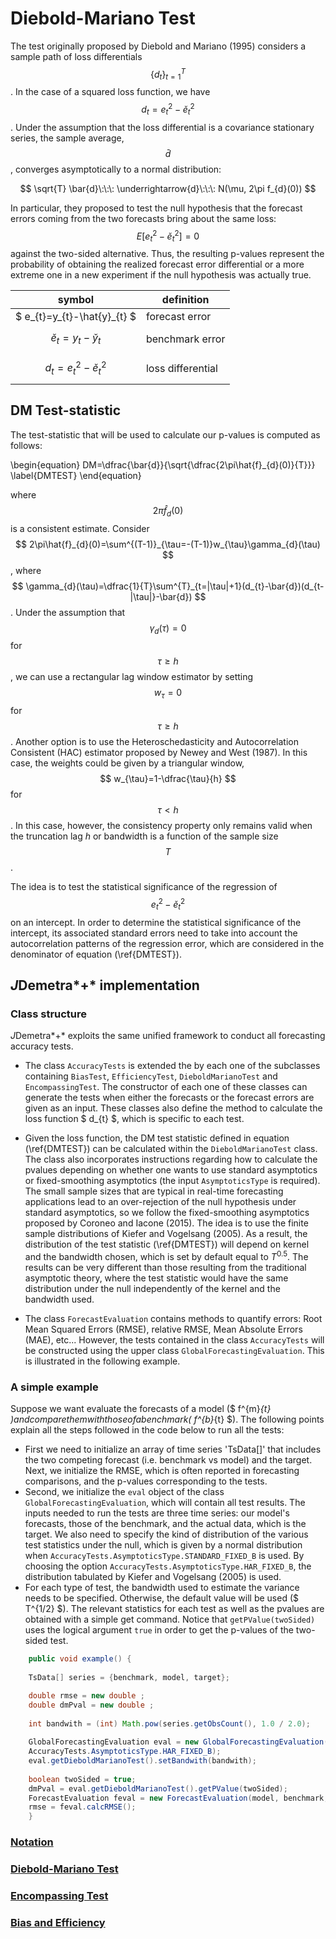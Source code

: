# Diebold-Mariano Test 

The test originally proposed by Diebold and Mariano (1995) considers 
a sample path of loss differentials $$ \{d_{t}\}^{T}_{t=1} $$. 
In the case of a squared loss function, we have $$ d_{t}=e^2_{t}-\breve{e}^2_{t} $$. 
Under the assumption that the loss differential is a covariance stationary series, 
the sample average, $$ \bar{d} $$, converges asymptotically to a normal distribution: 

$$ \sqrt{T} \bar{d}\:\:\: \underrightarrow{d}\:\:\: N(\mu, 2\pi f_{d}(0)) $$

In particular, they proposed to test the null hypothesis that 
the forecast errors coming from the two forecasts bring about the same loss:  
$$ E[e^2_{t}-\breve{e}^2_{t}]=0 $$ against the two-sided alternative. 
Thus, the resulting p-values represent the probability of 
obtaining the realized forecast error differential or 
a more extreme one in a new experiment if the null 
hypothesis was actually true. 


|   symbol	|definition   	|
|---	|---	|
|   $ e_{t}=y_{t}-\hat{y}_{t}  $		| forecast error|
|   $$ \breve{e}_{t}=y_{t}-\breve{y}_{t}  $$		| benchmark error|
|   $$ d_{t}=e^2_{t}-\breve{e}^2_{t} $$ 	| loss differential    	|


## DM Test-statistic

The test-statistic that will be used to calculate our 
p-values is computed as follows:

\begin{equation}
DM=\dfrac{\bar{d}}{\sqrt{\dfrac{2\pi\hat{f}_{d}(0)}{T}}}
\label{DMTEST}
\end{equation}

where $$ 2\pi\hat{f}_{d}(0) $$  is a consistent estimate. 
Consider $$ 2\pi\hat{f}_{d}(0)=\sum^{(T-1)}_{\tau=-(T-1)}w_{\tau}\gamma_{d}(\tau) $$ , 
where $$ \gamma_{d}(\tau)=\dfrac{1}{T}\sum^{T}_{t=|\tau|+1}(d_{t}-\bar{d})(d_{t-|\tau|}-\bar{d}) $$ . 
Under the assumption that  $$ \gamma_{d}(\tau)=0 $$  for $$ \tau\geq h $$ , 
we can use a rectangular lag window estimator by setting $$ w_{\tau}=0 $$  for  $$ \tau\geq h $$ . 
Another option is to use the Heteroschedasticity and Autocorrelation Consistent (HAC) 
estimator proposed by Newey and West (1987). In this case, the weights could be given 
by a triangular window, $$ w_{\tau}=1-\dfrac{\tau}{h} $$  for $$ \tau<h $$ . In this case, however, 
the consistency property only remains valid when the truncation lag $h$ or bandwidth is 
a function of the sample size $$ T $$. 

The idea is to test the statistical significance of the regression of 
$$ e^2_{t}-\breve{e}^2_{t} $$  on an intercept.  In order to determine the statistical 
significance of the intercept, its associated standard errors need to take into account 
the autocorrelation patterns of the regression error, which are considered in the denominator 
of equation (\ref{DMTEST}). 

## *J*Demetra*+* implementation

### Class structure
*J*Demetra*+* exploits the same unified framework 
to conduct all forecasting accuracy tests.  

- The class `AccuracyTests` is extended the by each one of the subclasses containing 
`BiasTest`, `EfficiencyTest`, `DieboldMarianoTest` and `EncompassingTest`. 
The constructor of each one of these classes can generate the tests 
when either the forecasts or the forecast errors are given as an input. 
These classes also define the method to calculate the loss function $ d_{t} $, 
which is specific to each test.  

- Given the loss function,  the DM test statistic defined in equation (\ref{DMTEST}) can be
calculated within the `DieboldMarianoTest` class. The class also incorporates instructions regarding 
how to calculate the pvalues  depending on whether one wants to use standard asymptotics or 
fixed-smoothing asymptotics (the input `AsymptoticsType` is required). The small sample sizes that are typical 
in real-time forecasting applications lead to an over-rejection of the null hypothesis under standard asymptotics, 
so we follow the fixed-smoothing asymptotics proposed by Coroneo and Iacone (2015). The idea is to use the finite sample 
distributions of Kiefer and Vogelsang (2005). As a result, the distribution of the test statistic (\ref{DMTEST}) 
will depend on kernel and the bandwidth chosen, which is set by default equal to $T^{0.5}$. 
The results can be very different than those resulting from the traditional asymptotic theory, 
where the test statistic would have the same distribution under the null independently of the kernel and the bandwidth used. 

-  The class `ForecastEvaluation` contains methods to quantify errors: 
Root Mean Squared Errors (RMSE), relative RMSE, Mean Absolute Errors (MAE), etc...  However, the tests
contained in the class `AccuracyTests` will be constructed using the upper class `GlobalForecastingEvaluation`. This is
illustrated in the following example.

### A simple example
Suppose we want evaluate the forecasts of a model ($ f^{m}_{t} $) and compare them with 
those of a benchmark ($ f^{b}_{t} $). The following points explain all the steps 
followed in the code below to run all the tests:

- First we need to initialize an array of time series  'TsData[]' that includes 
the two competing forecast (i.e. benchmark vs model) and the target. Next, we initialize the RMSE, which is
often reported in forecasting comparisons, and the p-values corresponding to the tests. 	
- Second, we initialize the `eval` object of the class `GlobalForecastingEvaluation`, 
which will contain all test results. The inputs needed to run the tests are three time series: our model's forecasts, 
those of the benchmark, and the actual data, which is the target. We also need to specify the kind of 
distribution of the various test statistics under the null, which is given by a normal distribution when 
`AccuracyTests.AsymptoticsType.STANDARD_FIXED_B` is used. By choosing the option 
`AccuracyTests.AsymptoticsType.HAR_FIXED_B`, the distribution tabulated by Kiefer and Vogelsang (2005) is used. 
- For each type of test, the bandwidth used to estimate the variance needs to be specified. 
Otherwise, the default value will be used ($ T^{1/2} $). The relevant statistics for each test as well as the 
pvalues are obtained with a simple get command. Notice that `getPValue(twoSided)`  uses the logical argument 
`true` in order to get the p-values of the two-sided test.

``` java
    public void example() {
    
    TsData[] series = {benchmark, model, target};

    double rmse = new double ;
    double dmPval = new double ;
    
    int bandwith = (int) Math.pow(series.getObsCount(), 1.0 / 2.0);
    
    GlobalForecastingEvaluation eval = new GlobalForecastingEvaluation(model, benchmark, target,
    AccuracyTests.AsymptoticsType.HAR_FIXED_B);
    eval.getDieboldMarianoTest().setBandwith(bandwith);
    
	boolean twoSided = true;
    dmPval = eval.getDieboldMarianoTest().getPValue(twoSided);
    ForecastEvaluation feval = new ForecastEvaluation(model, benchmark, target);
    rmse = feval.calcRMSE();   
    }
```

### [Notation](notation.md)
### [Diebold-Mariano Test](dmtest.md)
### [Encompassing Test](encompassing.md)
### [Bias and Efficiency](bias.md)

